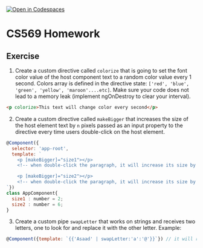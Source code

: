 [![Open in Codespaces](https://classroom.github.com/assets/launch-codespace-9f69c29eadd1a2efcce9672406de9a39573de1bdf5953fef360cfc2c3f7d7205.svg)](https://classroom.github.com/open-in-codespaces?assignment_repo_id=9195219)
# CS569 Homework
## Exercise
1. Create a custom directive called `colorize` that is going to set the font color value of the host component text to a random color value every 1 second. Colors array is defined in the directive state: `['red', 'blue', 'green', 'yellow', 'maroon'....etc]`. Make sure your code does not lead to a memory leak (implement ngOnDestroy to clear your interval).
```html
<p colorize>This text will change color every second</p>
```
2. Create a custom directive called `makeBigger` that increases the size of the host element text by `n` pixels passed as an input property to the directive every time users double-click on the host element. 
```javascript
@Component({
  selector: 'app-root',
  template: `
    <p [makeBigger]="size1"></p> 
    <!-- when double-click the paragraph, it will increase its size by 2px -->

    <p [makeBigger]="size2"></p> 
    <!-- when double-click the paragraph, it will increase its size by 6px -->
`})
class AppComponent{
  size1 : number = 2;
  size2 : number = 6;
}

```
3. Create a custom pipe `swapLetter` that works on strings and receives two letters, one to look for and replace it with the other letter. Example:
```javascript
@Component({template: `{{'Asaad' | swapLetter:'a':'@'}}`}) // it will render `@s@@d`
```
